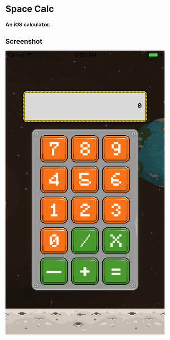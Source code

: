 # Space Calc

### An iOS calculator. 

## Screenshot

![](https://github.com/raj-subhankar/ios-space-calc/blob/master/screenshots/Simulator%20Screen%20Shot%2005-May-2017%2C%205.59.09%20PM.png)
